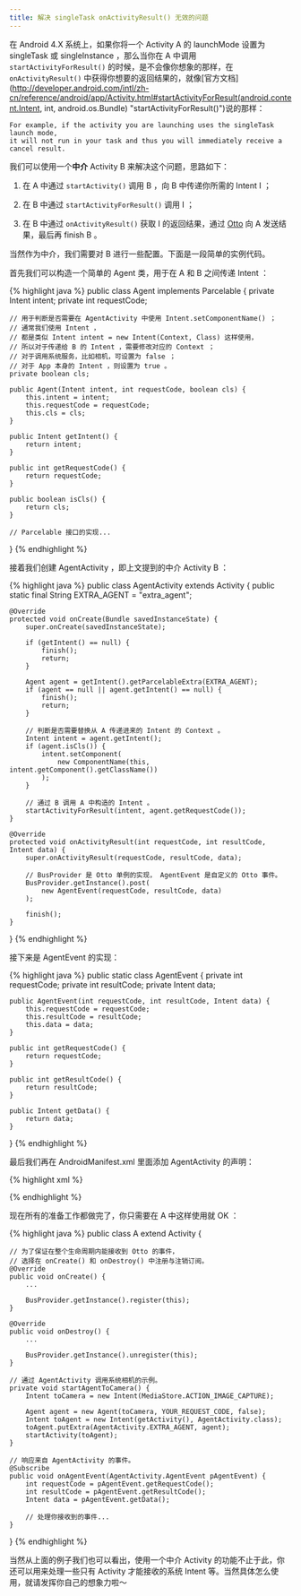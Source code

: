 ```yaml
---
title: 解决 singleTask onActivityResult() 无效的问题
---
```


在 Android 4.X 系统上，如果你将一个 Activity A 的 launchMode 设置为 singleTask 或 singleInstance ，那么当你在 A 中调用 `startActivityForResult()` 的时候，是不会像你想象的那样，在 `onActivityResult()` 中获得你想要的返回结果的，就像[官方文档](http://developer.android.com/intl/zh-cn/reference/android/app/Activity.html#startActivityForResult(android.content.Intent, int, android.os.Bundle) "startActivityForResult()")说的那样：

    For example, if the activity you are launching uses the singleTask launch mode, 
    it will not run in your task and thus you will immediately receive a cancel result.

我们可以使用一个**中介** Activity B 来解决这个问题，思路如下：

 1. 在 A 中通过 `startActivity()` 调用 B ，向 B 中传递你所需的 Intent I ；

 2. 在 B 中通过 `startActivityForResult()` 调用 I ；

 3. 在 B 中通过 `onActivityResult()` 获取 I 的返回结果，通过 [Otto](http://square.github.io/otto/ "Otto") 向 A 发送结果，最后再 finish B 。

当然作为中介，我们需要对 B 进行一些配置。下面是一段简单的实例代码。

首先我们可以构造一个简单的 Agent 类，用于在 A 和 B 之间传递 Intent ：

{% highlight java %}
public class Agent implements Parcelable {
    private Intent intent;
    private int requestCode;

    // 用于判断是否需要在 AgentActivity 中使用 Intent.setComponentName() ；
    // 通常我们使用 Intent ，
    // 都是类似 Intent intent = new Intent(Context, Class) 这样使用，
    // 所以对于传递给 B 的 Intent ，需要修改对应的 Context ；
    // 对于调用系统服务，比如相机，可设置为 false ；
    // 对于 App 本身的 Intent ，则设置为 true 。
    private boolean cls;

    public Agent(Intent intent, int requestCode, boolean cls) {
        this.intent = intent;
        this.requestCode = requestCode;
        this.cls = cls;
    }

    public Intent getIntent() {
        return intent;
    }

    public int getRequestCode() {
        return requestCode;
    }

    public boolean isCls() {
        return cls;
    }
    
    // Parcelable 接口的实现...
} {% endhighlight %}

接着我们创建 AgentActivity ，即上文提到的中介 Activity B ：

{% highlight java %}
public class AgentActivity extends Activity {
    public static final String EXTRA_AGENT = "extra_agent";

    @Override
    protected void onCreate(Bundle savedInstanceState) {
        super.onCreate(savedInstanceState);

        if (getIntent() == null) {
            finish();
            return;
        }

        Agent agent = getIntent().getParcelableExtra(EXTRA_AGENT);
        if (agent == null || agent.getIntent() == null) {
            finish();
            return;
        }
        
        // 判断是否需要替换从 A 传递进来的 Intent 的 Context 。
        Intent intent = agent.getIntent();
        if (agent.isCls()) {
            intent.setComponent(
                new ComponentName(this, intent.getComponent().getClassName())
            );
        }

        // 通过 B 调用 A 中构造的 Intent 。
        startActivityForResult(intent, agent.getRequestCode());
    }

    @Override
    protected void onActivityResult(int requestCode, int resultCode, Intent data) {
        super.onActivityResult(requestCode, resultCode, data);

        // BusProvider 是 Otto 单例的实现， AgentEvent 是自定义的 Otto 事件。
        BusProvider.getInstance().post(
            new AgentEvent(requestCode, resultCode, data)
        );

        finish();
    }
} {% endhighlight %}

接下来是 AgentEvent 的实现：

{% highlight java %}
public static class AgentEvent {
    private int requestCode;
    private int resultCode;
    private Intent data;

    public AgentEvent(int requestCode, int resultCode, Intent data) {
        this.requestCode = requestCode;
        this.resultCode = resultCode;
        this.data = data;
    }

    public int getRequestCode() {
        return requestCode;
    }

    public int getResultCode() {
        return resultCode;
    }

    public Intent getData() {
        return data;
    }
} {% endhighlight %}

最后我们再在 AndroidManifest.xml 里面添加 AgentActivity 的声明：

{% highlight xml %}
<!-- 将 launchMode 设置为 standard ，同时将 theme 设置为不可见。-->
<activity android:name="YOUR_PACKAGE.AgentActivity"
          android:launchMode="standard"
          android:theme="@android:style/Theme.NoDisplay">
</activity> {% endhighlight %}
    
现在所有的准备工作都做完了，你只需要在 A 中这样使用就 OK ：

{% highlight java %}
public class A extend Activity {

    // 为了保证在整个生命周期内能接收到 Otto 的事件，
    // 选择在 onCreate() 和 onDestroy() 中注册与注销订阅。
    @Override
    public void onCreate() {
        ...
        
        BusProvider.getInstance().register(this);
    }
    
    @Override
    public void onDestroy() {
        ...
        
        BusProvider.getInstance().unregister(this);
    }
    
    // 通过 AgentActivity 调用系统相机的示例。
    private void startAgentToCamera() {
        Intent toCamera = new Intent(MediaStore.ACTION_IMAGE_CAPTURE);
        
        Agent agent = new Agent(toCamera, YOUR_REQUEST_CODE, false);
        Intent toAgent = new Intent(getActivity(), AgentActivity.class);
        toAgent.putExtra(AgentActivity.EXTRA_AGENT, agent);
        startActivity(toAgent);
    }
    
    // 响应来自 AgentActivity 的事件。
    @Subscribe
    public void onAgentEvent(AgentActivity.AgentEvent pAgentEvent) {
        int requestCode = pAgentEvent.getRequestCode();
        int resultCode = pAgentEvent.getResultCode();
        Intent data = pAgentEvent.getData();
    
        // 处理你接收到的事件...
    }
} {% endhighlight %}

当然从上面的例子我们也可以看出，使用一个中介 Activity 的功能不止于此，你还可以用来处理一些只有 Activity 才能接收的系统 Intent 等。当然具体怎么使用，就请发挥你自己的想象力啦～ 